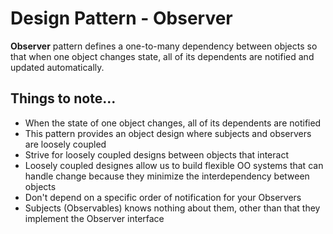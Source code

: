 # Design Pattern - Observer
**Observer** pattern defines a one-to-many dependency between objects so that when one object changes state, all of its dependents are notified and updated automatically.

## Things to note...
- When the state of one object changes, all of its dependents are notified
- This pattern provides an object design where subjects and observers are loosely coupled
- Strive for loosely coupled designs between objects that interact
- Loosely coupled designes allow us to build flexible OO systems that can handle change because they minimize the interdependency between objects
- Don't depend on a specific order of notification for your Observers
- Subjects (Observables) knows nothing about them, other than that they implement the Observer interface